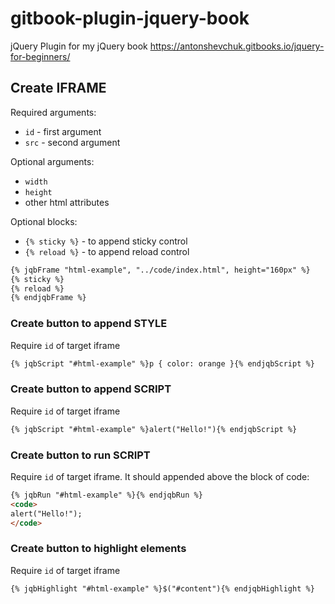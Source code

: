 # gitbook-plugin-jquery-book
jQuery Plugin for my jQuery book https://antonshevchuk.gitbooks.io/jquery-for-beginners/

## Create IFRAME

Required arguments:
* `id` - first argument
* `src` - second argument

Optional arguments:
* `width`
* `height`
* other html attributes

Optional blocks:
* `{% sticky %}` - to append sticky control
* `{% reload %}` - to append reload control
  
```markdown
{% jqbFrame "html-example", "../code/index.html", height="160px" %}
{% sticky %}
{% reload %}
{% endjqbFrame %}
```

### Create button to append STYLE

Require `id` of target iframe
```markdown
{% jqbScript "#html-example" %}p { color: orange }{% endjqbScript %}
```

### Create button to append SCRIPT

Require `id` of target iframe
```markdown
{% jqbScript "#html-example" %}alert("Hello!"){% endjqbScript %}
```

### Create button to run SCRIPT

Require `id` of target iframe. It should appended above the block of code:
```markdown
{% jqbRun "#html-example" %}{% endjqbRun %}
<code>
alert("Hello!");
</code>
```

### Create button to highlight elements

Require `id` of target iframe
```markdown
{% jqbHighlight "#html-example" %}$("#content"){% endjqbHighlight %}
```

